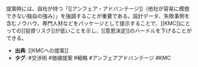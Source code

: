 提案時には、自社が持つ「[[アンフェア・アドバンテージ]]（他社が容易に模倣できない独自の強み）」を強調することが重要である。設計データ、失敗事例を含むノウハウ、専門人材などをパッケージとして提示することで、[[KMC]]にとっての[[投資リスク]]が低いことを示し、[[意思決定]]のハードルを下げることができる。

- **出典**: [[KMCへの提案]]
- **タグ**: #交渉術 #価値提案 #戦略 #アンフェアアドバンテージ #KMC